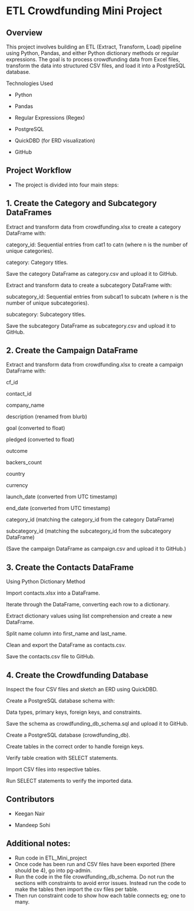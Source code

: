 # ETL  Crowdfunding Mini Project

## Overview

This project involves building an ETL (Extract, Transform, Load) pipeline using Python, Pandas, and either Python dictionary methods or regular expressions. The goal is to process crowdfunding data from Excel files, transform the data into structured CSV files, and load it into a PostgreSQL database.

Technologies Used

- Python

- Pandas

- Regular Expressions (Regex)

- PostgreSQL

- QuickDBD (for ERD visualization)

- GitHub

## Project Workflow

- The project is divided into four main steps:


## 1. Create the Category and Subcategory DataFrames

Extract and transform data from crowdfunding.xlsx to create a category DataFrame with:

category_id: Sequential entries from cat1 to catn (where n is the number of unique categories).

category: Category titles.

Save the category DataFrame as category.csv and upload it to GitHub.

Extract and transform data to create a subcategory DataFrame with:

subcategory_id: Sequential entries from subcat1 to subcatn (where n is the number of unique subcategories).

subcategory: Subcategory titles.

Save the subcategory DataFrame as subcategory.csv and upload it to GitHub.


## 2. Create the Campaign DataFrame

Extract and transform data from crowdfunding.xlsx to create a campaign DataFrame with:

cf_id

contact_id

company_name

description (renamed from blurb)

goal (converted to float)

pledged (converted to float)

outcome

backers_count

country

currency

launch_date (converted from UTC timestamp)

end_date (converted from UTC timestamp)

category_id (matching the category_id from the category DataFrame)

subcategory_id (matching the subcategory_id from the subcategory DataFrame)

(Save the campaign DataFrame as campaign.csv and upload it to GitHub.)

## 3. Create the Contacts DataFrame

Using Python Dictionary Method

Import contacts.xlsx into a DataFrame.

Iterate through the DataFrame, converting each row to a dictionary.

Extract dictionary values using list comprehension and create a new DataFrame.

Split name column into first_name and last_name.

Clean and export the DataFrame as contacts.csv.

Save the contacts.csv file to GitHub.


## 4. Create the Crowdfunding Database

Inspect the four CSV files and sketch an ERD using QuickDBD.

Create a PostgreSQL database schema with:

Data types, primary keys, foreign keys, and constraints.

Save the schema as crowdfunding_db_schema.sql and upload it to GitHub.

Create a PostgreSQL database (crowdfunding_db).

Create tables in the correct order to handle foreign keys.

Verify table creation with SELECT statements.

Import CSV files into respective tables.

Run SELECT statements to verify the imported data.



## Contributors

- Keegan Nair

- Mandeep Sohi


## Additional notes: 

- Run code in ETL_Mini_project
- Once code has been run and CSV files have been exported (there should be 4), go into pg-admin.
- Run the code in the file crowdfunding_db_schema. Do not run the sections with constraints to avoid error issues. Instead run the code to make the tables then import the csv files per table.
- Then run constraint code to show how each table connects eg; one to many.

